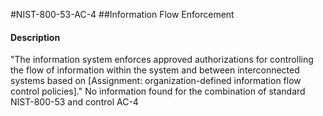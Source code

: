 #NIST-800-53-AC-4
##Information Flow Enforcement
#### Description
"The information system enforces approved authorizations for controlling the flow of information within the system and between interconnected systems based on [Assignment: organization-defined information flow control policies]."
No information found for the combination of standard NIST-800-53 and control AC-4
